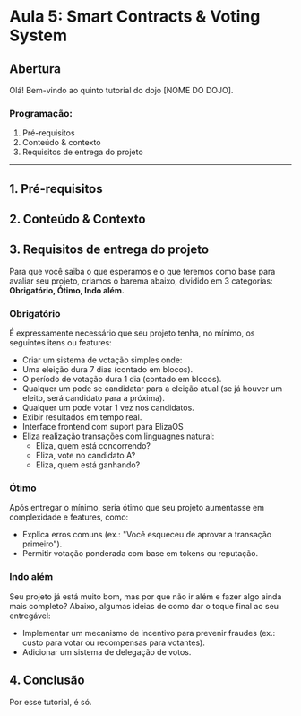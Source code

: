 # Aula 5: Smart Contracts & Voting System

## Abertura

Olá! Bem-vindo ao quinto tutorial do dojo [NOME DO DOJO].

### Programação:

1. Pré-requisitos
2. Conteúdo & contexto
3. Requisitos de entrega do projeto

---

## 1. Pré-requisitos


## 2. Conteúdo & Contexto


## 3. Requisitos de entrega do projeto

Para que você saiba o que esperamos e o que teremos como base para avaliar seu projeto, criamos o barema abaixo, dividido em 3 categorias: **Obrigatório, Ótimo, Indo além.**

### Obrigatório
É expressamente necessário que seu projeto tenha, no mínimo, os seguintes itens ou features:

- Criar um sistema de votação simples onde:
- Uma eleição dura 7 dias (contado em blocos).
- O período de votação dura 1 dia (contado em blocos).
- Qualquer um pode se candidatar para a eleição atual (se já houver um eleito, será candidato para a próxima).
- Qualquer um pode votar 1 vez nos candidatos.
- Exibir resultados em tempo real.
- Interface frontend com suport para ElizaOS
- Eliza realização transações com linguagnes natural:
  - Eliza, quem está concorrendo?
  - Eliza, vote no candidato A?
  - Eliza, quem está ganhando?

### Ótimo
Após entregar o mínimo, seria ótimo que seu projeto aumentasse em complexidade e features, como:

- Explica erros comuns (ex.: "Você esqueceu de aprovar a transação primeiro").
- Permitir votação ponderada com base em tokens ou reputação.


### Indo além
Seu projeto já está muito bom, mas por que não ir além e fazer algo ainda mais completo? Abaixo, algumas ideias de como dar o toque final ao seu entregável:

- Implementar um mecanismo de incentivo para prevenir fraudes (ex.: custo para votar ou recompensas para votantes).
- Adicionar um sistema de delegação de votos.

## 4. Conclusão

Por esse tutorial, é só.
